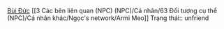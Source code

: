 [Bùi Đức](https://www.facebook.com/profile.php?id=100004701738625 "Bùi Đức | Facebook")
[[3 Các bên liên quan (NPC) (NPC)/Cá nhân/63 Đối tượng cụ thể (NPC)/Cá nhân khác/Ngọc's network/Armi Meo]]
Trạng thái:: unfriend 